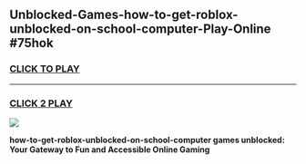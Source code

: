 
## Unblocked-Games-how-to-get-roblox-unblocked-on-school-computer-Play-Online #75hok
<h3>
<a href="https://news.freeplayer.one?title=how-to-get-roblox-unblocked-on-school-computer&ref=3">CLICK TO PLAY</a></h3>
<hr>

<h3>
<a href="https://news.freeplayer.one?title=how-to-get-roblox-unblocked-on-school-computer&ref=3">CLICK 2 PLAY</a>
  
</h3>

<a href="https://news.freeplayer.one?title=how-to-get-roblox-unblocked-on-school-computer&ref=3"><img src="https://clearcache.store/games.png"></a>


**how-to-get-roblox-unblocked-on-school-computer games unblocked: Your Gateway to Fun and Accessible Online Gaming**
